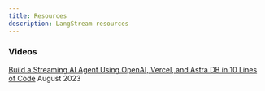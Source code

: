 ```yaml
---
title: Resources
description: LangStream resources
---
```


### Videos

[Build a Streaming AI Agent Using OpenAI, Vercel, and Astra DB in 10 Lines of Code](https://www.youtube.com/watch?v=qqsFnD63DBo) August 2023